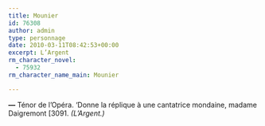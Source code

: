 ```yaml
---
title: Mounier
id: 76308
author: admin
type: personnage
date: 2010-03-11T08:42:53+00:00
excerpt: L’Argent
rm_character_novel:
  - 75932
rm_character_name_main: Mounier

---
```

**—** Ténor de l’Opéra. ‘Donne la réplique à une cantatrice mondaine, madame Daigremont [3091. _(L’Argent.)_